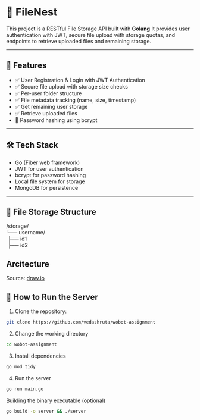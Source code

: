 # 📁 FileNest

This project is a RESTful File Storage API built with **Golang**
It provides user authentication with JWT, secure file upload with storage quotas, and endpoints to retrieve uploaded files and remaining storage.

---

## 📌 Features

- ✅ User Registration & Login with JWT Authentication
- ✅ Secure file upload with storage size checks
- ✅ Per-user folder structure
- ✅ File metadata tracking (name, size, timestamp)
- ✅ Get remaining user storage
- ✅ Retrieve uploaded files
- 🔐 Password hashing using bcrypt

---

## 🛠 Tech Stack

- Go (Fiber web framework)
- JWT for user authentication
- bcrypt for password hashing
- Local file system for storage
- MongoDB for persistence

---

## 🧩 File Storage Structure
/storage/</br>
└── username/</br>
    &nbsp;├── id1</br>
    &nbsp;├── id2</br>

## Arcitecture
Source: [draw.io](https://drive.google.com/file/d/17I0tFEAjEEgh7ngzoSsfttizdNa5CkBe/view?usp=sharing)

## 🚀 How to Run the Server

1. Clone the repository:
```bash
git clone https://github.com/vedashruta/wobot-assignment
```
2. Change the working directory
```bash
cd wobot-assignment
```
3. Install dependencies
```bash
go mod tidy
```
4. Run the server
```bash
go run main.go
```

Building the binary executable (optional)
```bash
go build -o server && ./server
```
